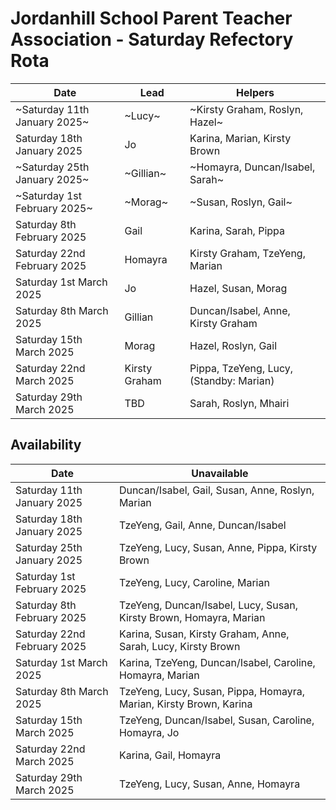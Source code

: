# Jordanhill School Parent Teacher Association - Saturday Refectory Rota

| Date | Lead | Helpers | 
| -- | -- | -- | 
| ~Saturday 11th January 2025~ | ~Lucy~ | ~Kirsty Graham, Roslyn, Hazel~ | 
| Saturday 18th January 2025 | Jo | Karina, Marian, Kirsty Brown | 
| ~Saturday 25th January 2025~ | ~Gillian~ | ~Homayra, Duncan/Isabel, Sarah~ |
| ~Saturday 1st February 2025~ | ~Morag~ | ~Susan, Roslyn, Gail~ |
| Saturday 8th February 2025 | Gail | Karina, Sarah, Pippa | 
| Saturday 22nd February 2025 | Homayra | Kirsty Graham, TzeYeng, Marian | 
| Saturday 1st March 2025 | Jo | Hazel, Susan, Morag  | 
| Saturday 8th March 2025 | Gillian | Duncan/Isabel, Anne, Kirsty Graham | 
| Saturday 15th March 2025 | Morag | Hazel, Roslyn, Gail | 
| Saturday 22nd March 2025 | Kirsty Graham | Pippa, TzeYeng, Lucy, (Standby: Marian) | 
| Saturday 29th March 2025 | TBD | Sarah, Roslyn, Mhairi | 


## Availability

| Date | Unavailable | 
| -- | -- |
| Saturday 11th January 2025 | Duncan/Isabel, Gail, Susan, Anne, Roslyn, Marian | 
| Saturday 18th January 2025 | TzeYeng, Gail, Anne, Duncan/Isabel |
| Saturday 25th January 2025 | TzeYeng, Lucy, Susan, Anne, Pippa, Kirsty Brown | 
| Saturday 1st February 2025 | TzeYeng, Lucy, Caroline, Marian | 
| Saturday 8th February 2025 | TzeYeng, Duncan/Isabel, Lucy, Susan, Kirsty Brown, Homayra, Marian  | 
| Saturday 22nd February 2025 | Karina, Susan, Kirsty Graham, Anne, Sarah, Lucy, Kirsty Brown | 
| Saturday 1st March 2025 | Karina, TzeYeng, Duncan/Isabel, Caroline, Homayra, Marian | 
| Saturday 8th March 2025 | TzeYeng, Lucy, Susan, Pippa, Homayra, Marian, Kirsty Brown, Karina | 
| Saturday 15th March 2025 | TzeYeng, Duncan/Isabel, Susan, Caroline, Homayra, Jo |
| Saturday 22nd March 2025 | Karina, Gail, Homayra | 
| Saturday 29th March 2025 | TzeYeng, Lucy, Susan, Anne, Homayra | 


